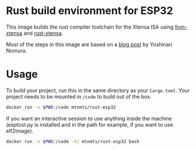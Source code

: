# Rust build environment for ESP32

This image builds the rust compiler toolchain for the Xtensa ISA
using [llvm-xtensa](https://github.com/espressif/llvm-xtensa) and
[rust-xtensa](https://github.com/MabezDev).

Most of the steps in this image are based on a 
[blog post](http://quickhack.net/nom/blog/2019-05-14-build-rust-environment-for-esp32.html)
by Yoshinari Nomura.

# Usage

To build your project, run this in the same directory as your `Cargo.toml`.
Your project needs to be mounted in `/code` to build out of the box.

```bash
docker run -v $PWD:/code mtnmts/rust-esp32
```

If you want an interactive session to use anything inside the machine
(esptool.py is installed and in the path for example, if you want to
use elf2image).

```bash
docker run -v $PWD:/code -ti mtnmts/rust-esp32 bash
```
